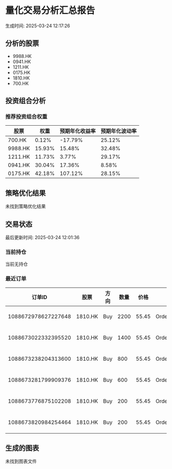 # 量化交易分析汇总报告

生成时间: 2025-03-24 12:17:26

## 分析的股票

- 9988.HK
- 0941.HK
- 1211.HK
- 0175.HK
- 1810.HK
- 700.HK

## 投资组合分析

### 推荐投资组合权重

| 股票 | 权重 | 预期年化收益率 | 预期年化波动率 |
|------|------|----------------|----------------|
| 700.HK | 0.12% | -17.79% | 25.12% |
| 9988.HK | 15.93% | 15.48% | 32.48% |
| 1211.HK | 11.73% | 3.77% | 29.17% |
| 0941.HK | 30.04% | 17.36% | 8.58% |
| 0175.HK | 42.18% | 107.12% | 28.15% |

## 策略优化结果

未找到策略优化结果

## 交易状态

最后更新时间: 2025-03-24 12:01:36

### 当前持仓

当前无持仓

### 最近订单

| 订单ID | 股票 | 方向 | 数量 | 价格 | 状态 | 时间 |
|--------|------|------|------|------|------|------|
| 1088672978627227648 | 1810.HK | Buy | 2200 | 55.45 | OrderStatus.WaitToNew | 2025-03-24 11:57:44 |
| 1088673022332395520 | 1810.HK | Buy | 1400 | 55.45 | OrderStatus.New | 2025-03-24 11:57:55 |
| 1088673238204313600 | 1810.HK | Buy | 800 | 55.45 | OrderStatus.WaitToNew | 2025-03-24 11:58:46 |
| 1088673281799909376 | 1810.HK | Buy | 600 | 55.45 | OrderStatus.New | 2025-03-24 11:58:56 |
| 1088673776875102208 | 1810.HK | Buy | 200 | 55.45 | OrderStatus.NotReported | 2025-03-24 12:00:55 |
| 1088673820984254464 | 1810.HK | Buy | 200 | 55.45 | OrderStatus.NotReported | 2025-03-24 12:01:05 |

## 生成的图表

未找到图表文件
